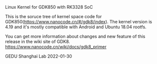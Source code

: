 Linux Kernel for GDK850 with RK3328 SoC

This is the soruce tree of kernel space code for GDK850(https://www.nanocode.cn/#/gdk8/index).
The kernel version is 4.19 and it's mostly compatible with Android and
Ubuntu 18.04 rootfs. 

You can get more information about changes and new feature of this release in the
wiki site of GDK8.
https://www.nanocode.cn/wiki/docs/gdk8_primer 

GEDU Shanghai Lab
2022-01-30 

